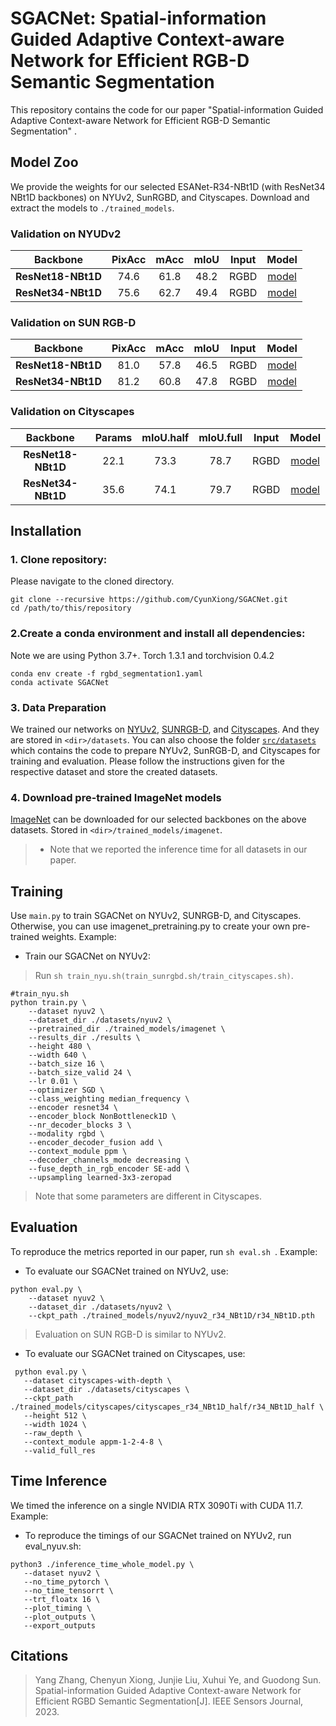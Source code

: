 # SGACNet: Spatial-information Guided Adaptive Context-aware Network for Efficient RGB-D Semantic Segmentation
This repository contains the code for our paper "Spatial-information Guided Adaptive Context-aware Network for Efficient RGB-D Semantic Segmentation" .

## Model Zoo
We provide the weights for our selected ESANet-R34-NBt1D (with ResNet34 NBt1D backbones) on NYUv2, SunRGBD, and Cityscapes. Download and extract the models to `./trained_models`.
### Validation on NYUDv2
 
|           Backbone         |   PixAcc    |    mAcc     |    mIoU    | Input |  Model | 
| :------------------------: | :---------: | :---------: | :--------: | :---: |  :---: | 
|      **ResNet18-NBt1D**    |    74.6     |    61.8     |    48.2    | RGBD  | [model]() |
|      **ResNet34-NBt1D**    |    75.6     |    62.7     |    49.4    | RGBD  | [model](https://drive.google.com/drive/folders/1i5Yr6zKv34mJUXyWuSv2Ewh32c5YDZAl) | 

### Validation on SUN RGB-D

|           Backbone         |   PixAcc    |    mAcc     |    mIoU    | Input |  Model | 
| :------------------------: | :---------: | :---------: | :--------: | :---: |  :---: | 
|      **ResNet18-NBt1D**    |    81.0     |    57.8     |    46.5    | RGBD  | [model]() |
|      **ResNet34-NBt1D**    |    81.2     |    60.8     |    47.8    | RGBD  | [model]() | 

### Validation on Cityscapes

|           Backbone         |   Params    |  mIoU.half  |  mIoU.full | Input |  Model | 
| :------------------------: | :---------: | :---------: | :--------: | :---: |  :---: | 
|      **ResNet18-NBt1D**    |    22.1     |    73.3     |    78.7    | RGBD  | [model]() |
|      **ResNet34-NBt1D**    |    35.6     |    74.1     |    79.7    | RGBD  | [model]() | 


## Installation
### 1. Clone repository:
Please navigate to the cloned directory.
```
git clone --recursive https://github.com/CyunXiong/SGACNet.git
cd /path/to/this/repository
```
### 2.Create a conda environment and install all dependencies:
Note we are using Python 3.7+. Torch 1.3.1 and torchvision 0.4.2
```
conda env create -f rgbd_segmentation1.yaml
conda activate SGACNet
```

### 3. Data Preparation
We trained our networks on [NYUv2](https://cs.nyu.edu/~silberman/datasets/nyu_depth_v2.html), [SUNRGB-D](https://rgbd.cs.princeton.edu/), and [Cityscapes](https://www.cityscapes-dataset.com/). And they are stored in `<dir>/datasets`.
You can also choose the folder [`src/datasets`](src/datasets) which contains the code to prepare NYUv2, SunRGB-D, and Cityscapes for training and evaluation. Please follow the instructions given for the respective dataset and store the created datasets. 

### 4. Download pre-trained ImageNet models
[ImageNet](https://www.tensorflow.org/datasets/catalog/imagenet2012) can be downloaded for our selected backbones on the above datasets. Stored in `<dir>/trained_models/imagenet`.
>* Note that we reported the inference time for all datasets in our paper.

## Training
Use `main.py` to train SGACNet on NYUv2, SUNRGB-D, and Cityscapes. Otherwise, you can use imagenet_pretraining.py to create your own pre-trained weights.
Example: 
* Train our SGACNet on NYUv2: 
> Run `sh train_nyu.sh(train_sunrgbd.sh/train_cityscapes.sh)`.
```
#train_nyu.sh
python train.py \
    --dataset nyuv2 \
    --dataset_dir ./datasets/nyuv2 \
    --pretrained_dir ./trained_models/imagenet \
    --results_dir ./results \
    --height 480 \
    --width 640 \
    --batch_size 16 \
    --batch_size_valid 24 \
    --lr 0.01 \
    --optimizer SGD \
    --class_weighting median_frequency \
    --encoder resnet34 \
    --encoder_block NonBottleneck1D \
    --nr_decoder_blocks 3 \
    --modality rgbd \
    --encoder_decoder_fusion add \
    --context_module ppm \
    --decoder_channels_mode decreasing \
    --fuse_depth_in_rgb_encoder SE-add \
    --upsampling learned-3x3-zeropad
```
> Note that some parameters are different in Cityscapes.
## Evaluation
To reproduce the metrics reported in our paper, run ```sh eval.sh ```.
Example: 

* To evaluate our SGACNet trained on NYUv2, use:
```
python eval.py \
    --dataset nyuv2 \
    --dataset_dir ./datasets/nyuv2 \
    --ckpt_path ./trained_models/nyuv2/nyuv2_r34_NBt1D/r34_NBt1D.pth
   ```
 > Evaluation on SUN RGB-D is similar to NYUv2.
 
* To evaluate our SGACNet trained on Cityscapes, use:
 ```
  python eval.py \
    --dataset cityscapes-with-depth \
    --dataset_dir ./datasets/cityscapes \
    --ckpt_path ./trained_models/cityscapes/cityscapes_r34_NBt1D_half/r34_NBt1D_half \
    --height 512 \
    --width 1024 \
    --raw_depth \
    --context_module appm-1-2-4-8 \
    --valid_full_res 
  ```

## Time Inference 
We timed the inference on a single NVIDIA RTX 3090Ti with CUDA 11.7.
Example: 
* To reproduce the timings of our SGACNet trained on NYUv2, run eval_nyuv.sh:
 ```
 python3 ./inference_time_whole_model.py \
    --dataset nyuv2 \
    --no_time_pytorch \
    --no_time_tensorrt \
    --trt_floatx 16 \
    --plot_timing \
    --plot_outputs \
    --export_outputs
 ```

## Citations
>Yang Zhang, Chenyun Xiong, Junjie Liu, Xuhui Ye, and Guodong Sun. Spatial-information Guided Adaptive Context-aware Network for Efficient RGBD Semantic Segmentation[J]. IEEE Sensors Journal, 2023.





